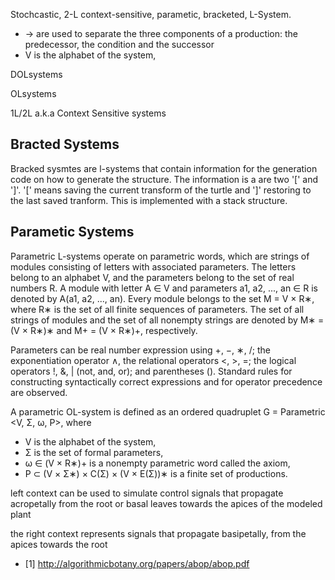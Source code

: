  Stochcastic, 2-L context-sensitive, parametic, bracketed, L-System.

- → are used to separate the three components of a
production: the predecessor, the condition and the successor
- V is the alphabet of the system,

DOLsystems

OLsystems

1L/2L a.k.a Context Sensitive systems

## Bracted Systems
Bracked sysmtes are l-systems that contain information for the generation code on how to generate the structure. The information is a are two '[' and ']'. '[' means saving the current transform of the turtle and ']' restoring to the last saved tranform. This is implemented with a stack structure.

## Parametic Systems

Parametric L-systems operate on parametric words, which are strings of modules consisting of letters with associated parameters. The letters belong to an alphabet V, and the parameters belong to the set of real numbers R. A module with letter A ∈ V and parameters
a1, a2, ..., an ∈ R is denoted by A(a1, a2, ..., an). Every module belongs to the set M = V × R∗, where R∗ is the set of all finite sequences of parameters. The set of all strings of modules and the set of all nonempty strings are denoted by M∗ = (V × R∗)∗ and M+ = (V × R∗)+, respectively.

Parameters can be real number expression using +, −, ∗, /; the exponentiation operator ∧, the relational operators <, >, =; the logical operators !, &, | (not, and, or); and parentheses (). Standard rules for constructing syntactically correct expressions and for operator precedence are observed.

A parametric OL-system is defined as an ordered quadruplet G = Parametric
<V, Σ, ω, P>, where
- V is the alphabet of the system,
- Σ is the set of formal parameters,
- ω ∈ (V × R∗)+ is a nonempty parametric word called the axiom,
- P ⊂ (V × Σ∗) × C(Σ) × (V × E(Σ))∗ is a finite set of productions.

left context can be used to simulate control signals that propagate acropetally from
the root or basal leaves towards the apices of the modeled plant

the right context represents signals that propagate basipetally, from
the apices towards the root

- [1] http://algorithmicbotany.org/papers/abop/abop.pdf